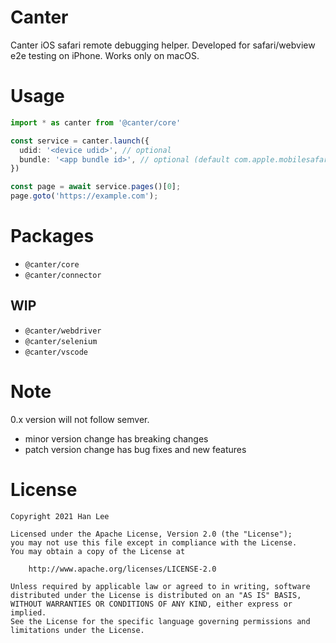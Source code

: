 # Canter
Canter iOS safari remote debugging helper.
Developed for safari/webview e2e testing on iPhone.
Works only on macOS.

# Usage
```ts
import * as canter from '@canter/core'

const service = canter.launch({
  udid: '<device udid>', // optional
  bundle: '<app bundle id>', // optional (default com.apple.mobilesafari)
})

const page = await service.pages()[0];
page.goto('https://example.com');
```

# Packages
- `@canter/core`
- `@canter/connector`

## WIP
- `@canter/webdriver`
- `@canter/selenium`
- `@canter/vscode`

# Note
0.x version will not follow semver.
- minor version change has breaking changes
- patch version change has bug fixes and new features 

# License
```
Copyright 2021 Han Lee

Licensed under the Apache License, Version 2.0 (the "License");
you may not use this file except in compliance with the License.
You may obtain a copy of the License at

    http://www.apache.org/licenses/LICENSE-2.0

Unless required by applicable law or agreed to in writing, software
distributed under the License is distributed on an "AS IS" BASIS,
WITHOUT WARRANTIES OR CONDITIONS OF ANY KIND, either express or implied.
See the License for the specific language governing permissions and
limitations under the License.
```
